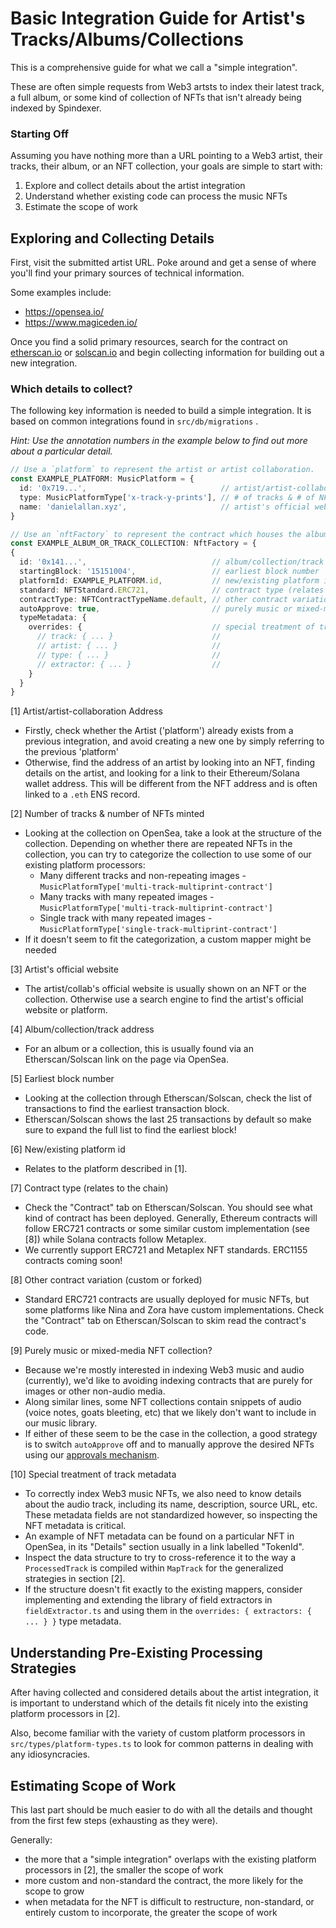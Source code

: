 # Basic Integration Guide for Artist's Tracks/Albums/Collections

This is a comprehensive guide for what we call a "simple integration".

These are often simple requests from Web3 artsts to index their latest track, a full album, or some kind of collection of NFTs that isn't already being indexed by Spindexer.

### Starting Off

Assuming you have nothing more than a URL pointing to a Web3 artist, their tracks, their album, or an NFT collection, your goals are simple to start with:

1. Explore and collect details about the artist integration
2. Understand whether existing code can process the music NFTs
3. Estimate the scope of work

## Exploring and Collecting Details

First, visit the submitted artist URL. Poke around and get a sense of where you'll find your primary sources of technical information.

Some examples include:

- https://opensea.io/
- https://www.magiceden.io/

Once you find a solid primary resources, search for the contract on [etherscan.io](https://etherscan.io) or [solscan.io](https://solscan.io) and begin collecting information for building out a new integration.

### Which details to collect?
The following key information is needed to build a simple integration. It is based on common integrations found in `src/db/migrations` .

*Hint: Use the annotation numbers in the example below to find out more about a particular detail.*

```ts
// Use a `platform` to represent the artist or artist collaboration.
const EXAMPLE_PLATFORM: MusicPlatform = {
  id: '0x719...',                              // artist/artist-collaboration address [1]
  type: MusicPlatformType['x-track-y-prints'], // # of tracks & # of NFTs minted      [2]
  name: 'danielallan.xyz',                     // artist's official website           [3]
}

// Use an `nftFactory` to represent the contract which houses the album/collection/tracks.
const EXAMPLE_ALBUM_OR_TRACK_COLLECTION: NftFactory = {
{
  id: '0x141...',                            // album/collection/track address              [4]
  startingBlock: '15151004',                 // earliest block number                       [5]
  platformId: EXAMPLE_PLATFORM.id,           // new/existing platform id                    [6]
  standard: NFTStandard.ERC721,              // contract type (relates to the chain)        [7]
  contractType: NFTContractTypeName.default, // other contract variation (custom or forked) [8]
  autoApprove: true,                         // purely music or mixed-media NFT collection? [9]
  typeMetadata: {
    overrides: {                             // special treatment of track metadata        [10]
      // track: { ... }                      //
      // artist: { ... }                     //
      // type: { ... }                       //
      // extractor: { ... }                  //
    }
  }
}
```

[1] Artist/artist-collaboration Address

- Firstly, check whether the Artist ('platform') already exists from a previous integration, and avoid creating a new one by simply referring to the previous 'platform'
- Otherwise, find the address of an artist by looking into an NFT, finding details on the artist, and looking for a link to their Ethereum/Solana wallet address. This will be different from the NFT address and is often linked to a `.eth` ENS record.

[2] Number of tracks & number of NFTs minted

- Looking at the collection on OpenSea, take a look at the structure of the collection. Depending on whether there are repeated NFTs in the collection, you can try to categorize the collection to use some of our existing platform processors:
  - Many different tracks and non-repeating images - `MusicPlatformType['multi-track-multiprint-contract']`
  - Many tracks with many repeated images - `MusicPlatformType['multi-track-multiprint-contract']`
  - Single track with many repeated images - `MusicPlatformType['single-track-multiprint-contract']`
- If it doesn't seem to fit the categorization, a custom mapper might be needed

[3] Artist's official website

- The artist/collab's official website is usually shown on an NFT or the collection. Otherwise use a search engine to find the artist's official website or platform.

[4] Album/collection/track address

- For an album or a collection, this is usually found via an Etherscan/Solscan link on the page via OpenSea.

[5] Earliest block number

- Looking at the collection through Etherscan/Solscan, check the list of transactions to find the earliest transaction block.
- Etherscan/Solscan shows the last 25 transactions by default so make sure to expand the full list to find the earliest block!

[6] New/existing platform id

- Relates to the platform described in [1].

[7] Contract type (relates to the chain)

- Check the "Contract" tab on Etherscan/Solscan. You should see what kind of contract has been deployed. Generally, Ethereum contracts will follow ERC721 contracts or some similar custom implementation (see [8]) while Solana contracts follow Metaplex.
- We currently support ERC721 and Metaplex NFT standards. ERC1155 contracts coming soon!

[8] Other contract variation (custom or forked)

- Standard ERC721 contracts are usually deployed for music NFTs, but some platforms like Nina and Zora have custom implementations. Check the "Contract" tab on Etherscan/Solscan to skim read the contract's code.

[9] Purely music or mixed-media NFT collection?

- Because we're mostly interested in indexing Web3 music and audio (currently), we'd like to avoiding indexing contracts that are purely for images or other non-audio media.
- Along similar lines, some NFT collections contain snippets of audio (voice notes, goats bleeting, etc) that we likely don't want to include in our music library.
- If either of these seem to be the case in the collection, a good strategy is to switch `autoApprove` off and to manually approve the desired NFTs using our [approvals mechanism](https://github.com/spinamp/spindexer/pull/78).

[10] Special treatment of track metadata

- To correctly index Web3 music NFTs, we also need to know details about the audio track, including its name, description, source URL, etc. These metadata fields are not standardized however, so inspecting the NFT metadata is critical.
- An example of NFT metadata can be found on a particular NFT in OpenSea, in its "Details" section usually in a link labelled "TokenId".
- Inspect the data structure to try to cross-reference it to the way a `ProcessedTrack` is compiled within `MapTrack` for the generalized strategies in section [2].
- If the structure doesn't fit exactly to the existing mappers, consider implementing and extending the library of field extractors in `fieldExtractor.ts` and using them in the `overrides: { extractors: { ... } }` type metadata.

## Understanding Pre-Existing Processing Strategies

After having collected and considered details about the artist integration, it is important to understand which of the details fit nicely into the existing platform processors in [2].

Also, become familiar with the variety of custom platform processors in `src/types/platform-types.ts` to look for common patterns in dealing with any idiosyncracies.


## Estimating Scope of Work

This last part should be much easier to do with all the details and thought from the first few steps (exhausting as they were).

Generally:
- the more that a "simple integration" overlaps with the existing platform processors in [2], the smaller the scope of work
- more custom and non-standard the contract, the more likely for the scope to grow
- when metadata for the NFT is difficult to restructure, non-standard, or entirely custom to incorporate, the greater the scope of work
